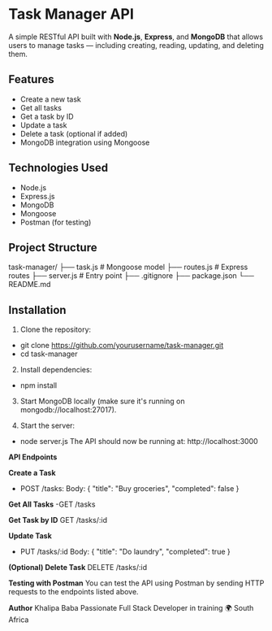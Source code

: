 # Task Manager API

A simple RESTful API built with **Node.js**, **Express**, and **MongoDB** that allows users to manage tasks — including creating, reading, updating, and deleting them.

## Features

- Create a new task
- Get all tasks
- Get a task by ID
- Update a task
- Delete a task (optional if added)
- MongoDB integration using Mongoose

## Technologies Used

- Node.js
- Express.js
- MongoDB
- Mongoose
- Postman (for testing)

## Project Structure

task-manager/
├── task.js # Mongoose model
├── routes.js # Express routes
├── server.js # Entry point
├── .gitignore
├── package.json
└── README.md

## Installation

1. Clone the repository:

- git clone https://github.com/yourusername/task-manager.git
- cd task-manager
  
2. Install dependencies:
- npm install

3. Start MongoDB locally (make sure it's running on mongodb://localhost:27017).

4. Start the server:
- node server.js
The API should now be running at: http://localhost:3000

**API Endpoints**

**Create a Task**
- POST /tasks:
Body:
{
  "title": "Buy groceries",
  "completed": false
}

**Get All Tasks**
-GET /tasks

**Get Task by ID**
GET /tasks/:id

**Update Task**
- PUT /tasks/:id
Body:
{
  "title": "Do laundry",
  "completed": true
}

**(Optional) Delete Task**
DELETE /tasks/:id

**Testing with Postman**
You can test the API using Postman by sending HTTP requests to the endpoints listed above.

**Author**
Khalipa Baba
Passionate Full Stack Developer in training
🌍 South Africa


